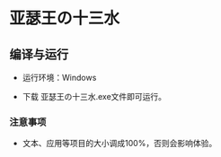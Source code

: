 # 亚瑟王の十三水

## 编译与运行

- 运行环境：Windows


- 下载 亚瑟王の十三水.exe文件即可运行。

### 注意事项

- 文本、应用等项目的大小调成100%，否则会影响体验。
